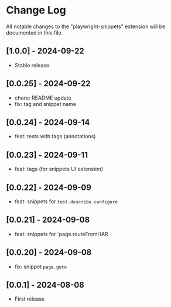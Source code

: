 # Change Log

All notable changes to the "playwright-snippets" extension will be documented in this file.

## [1.0.0] - 2024-09-22

- Stable release

## [0.0.25] - 2024-09-22

- chore: README update
- fix: tag and snippet name

## [0.0.24] - 2024-09-14

- feat: tests with tags (annotations)

## [0.0.23] - 2024-09-11

- feat: tags (for snippets UI extension)

## [0.0.22] - 2024-09-09

- feat: snippets for `test.describe.configure`

## [0.0.21] - 2024-09-08

- feat: snippets for `page.routeFromHAR

## [0.0.20] - 2024-09-08

- fix: snippet `page.goto`

## [0.0.1] - 2024-08-08

- First release
